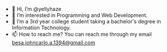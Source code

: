 - 👋 Hi, I’m @yellyhaze
- 👀 I’m interested in Programming and Web Development. 
- 🌱 I’m a 3rd year college student taking a bachelor's degree in Information Technology.
- 📫 How to reach me? You can reach me through my email besa.johncarlo.a.1394@gmail.com

<!---
yellyhaze/yellyhaze is a ✨ special ✨ repository because its `README.md` (this file) appears on your GitHub profile.
You can click the Preview link to take a look at your changes.
--->
